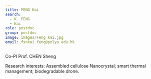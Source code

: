```yaml
---
title: FENG Kai
search:
  - K. FENG
  - Kai
role: postdoc
group: postdoc
image: images/Feng kai.jpg
email: fsnkai.feng@polyu.edu.hk
---
```

Co-PI Prof. CHEN Sheng

Research interests: Assembled cellulose Nanocrystal; smart thermal management; biodegradable drone.
